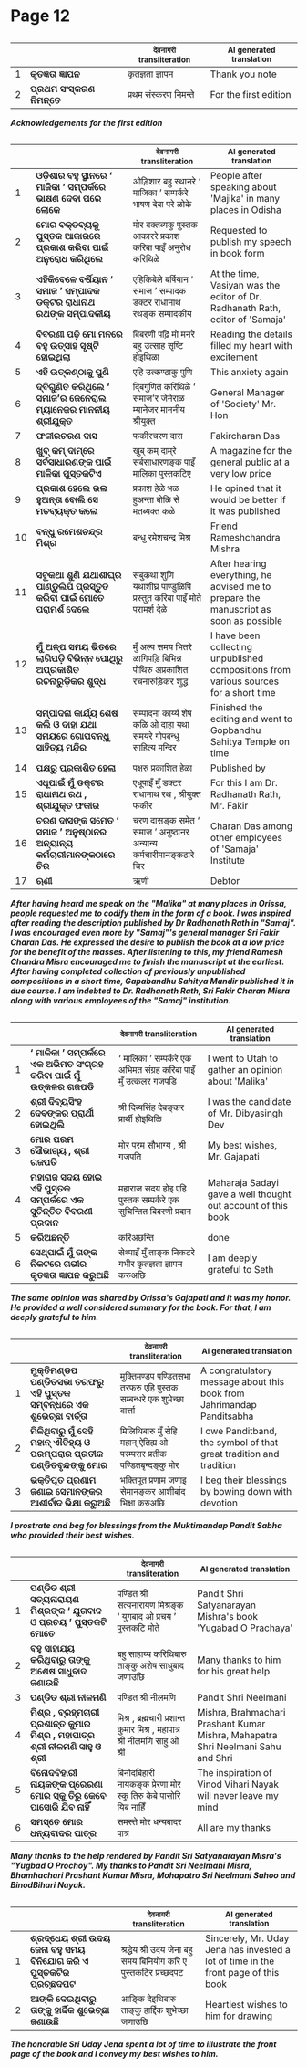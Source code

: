 # Page 12
## 
| | | <sub>देवनागरी transliteration</sub> | <sub>AI generated translation</sub> |
| --- | --- | --- | ---|
| 1 | **କୃତଜ୍ଞତା ଜ୍ଞାପନ** | कृतज्ञता ज्ञापन | Thank you note | <!-- Block 1 -->
| 2 | **ପ୍ରଥମ ସଂସ୍କରଣ ନିମନ୍ତେ** | प्रथम संस्करण निमन्ते | For the first edition | <!-- Block 1 -->
<!-- Section [1],  -->
<!-- Placeholder for translation. Place text between the underscores(_) and with no leading or trailing spaces. -->
**_Acknowledgements for the first edition_**


## 
| | | <sub>देवनागरी transliteration</sub> | <sub>AI generated translation</sub> |
| --- | --- | --- | ---|
| 1 | **ଓଡ଼ିଶାର ବହୁ ସ୍ଥାନରେ ‘ ମାଜିକା ’ ସମ୍ପର୍କରେ ଭାଷଣ ଦେବା ପରେ ଲୋକେ** | ओड़िशार बहु स्थानरे ‘ माजिका ’ सम्पर्करे भाषण देबा परे ळोके | People after speaking about &#39;Majika&#39; in many places in Odisha | <!-- Block 2 -->
| 2 | **ମୋର ବକ୍ତବ୍ୟକୁ ପୁସ୍ତକ ଆକାରରେ ପ୍ରକାଶ କରିବା ପାଇଁ ଅନୁରୋଧ କରିଥିଲେ** | मोर बक्तब्यकु पुस्तक आकाररे प्रकाश करिबा पाइँ अनुरोध करिथिळे | Requested to publish my speech in book form | <!-- Block 2 -->
| 3 | **ଏହିକିବେଳେ ବର୍ଷିୟାନ ‘ ସମାଜ ’ ସମ୍ପାଦକ ଡକ୍ଟର ରାଧାନାଥ ରଥଙ୍କ ସମ୍ପାଦକୀୟ** | एहिकिबेले बर्षियान ‘ समाज ’ सम्पादक डक्टर राधानाथ रथङ्क सम्पादकीय | At the time, Vasiyan was the editor of Dr. Radhanath Rath, editor of &#39;Samaja&#39; | <!-- Block 2 -->
| 4 | **ବିବରଣୀ ପଢ଼ି ମୋ ମନରେ ବହୁ ଉତ୍ସାହ ସୃଷ୍ଟି ହୋଇଥିଲା** | बिबरणी पढ़ि मो मनरे बहु उत्साह सृष्टि होइथिळा | Reading the details filled my heart with excitement | <!-- Block 2 -->
| 5 | **ଏହି ଉତ୍କଣ୍ଠାକୁ ପୁଣି** | एहि उत्कण्ठाकु पुणि | This anxiety again | <!-- Block 2 -->
| 6 | **ଦ୍ବିଗୁଣିତ କରିଥିଲେ ‘ ସମାଜ’ର ଜେନେରାଲ ମ୍ୟାନେଜର ମାନନୀୟ ଶ୍ରୀଯୁକ୍ତ** | द्बिगुणित करिथिळे ‘ समाज’र जेनेराळ म्यानेजर माननीय श्रीयुक्त | General Manager of &#39;Society&#39; Mr. Hon | <!-- Block 2 -->
| 7 | **ଫକୀରଚରଣ ଦାସ** | फकीरचरण दास | Fakircharan Das | <!-- Block 2 -->
| 8 | **ଖୁବ୍ କମ୍ ଦାମ୍‌ରେ ସର୍ବସାଧାରଣଙ୍କ ପାଇଁ ମାଳିକା ପୁସ୍ତକଟିଏ** | खुब् कम् दाम्‌रे सर्बसाधारणङ्क पाइँ मालिका पुस्तकटिए | A magazine for the general public at a very low price | <!-- Block 2 -->
| 9 | **ପ୍ରକାଶ ହେଲେ ଭଲ ହୁଅନ୍ତା ବୋଲି ସେ ମତବ୍ୟକ୍ତ କଲେ** | प्रकाश हेळे भळ हुअन्ता बोळि से मतब्यक्त कळे | He opined that it would be better if it was published | <!-- Block 2 -->
| 10 | **ବନ୍ଧୁ ରମେଶଚନ୍ଦ୍ର ମିଶ୍ର** | बन्धु रमेशचन्द्र मिश्र | Friend Rameshchandra Mishra | <!-- Block 2 -->
| 11 | **ସବୁକଥା ଶୁଣି ଯଥାଶୀଘ୍ର ପାଣ୍ଡୁଲିପି ପ୍ରସ୍ତୁତ କରିବା ପାଇଁ ମୋତେ ପରାମର୍ଶ ଦେଲେ** | सबुकथा शुणि यथाशीघ्र पाण्डुळिपि प्रस्तुत करिबा पाइँ मोते परामर्श देळे | After hearing everything, he advised me to prepare the manuscript as soon as possible | <!-- Block 2 -->
| 12 | **ମୁଁ ଅଳ୍ପ ସମୟ ଭିତରେ ଲାଗିପଡ଼ି ବିଭିନ୍ନ ପୋଥିରୁ ଅପ୍ରକାଶିତ ରଚନାରୁଡ଼ିକର ଶୁଦ୍ଧ** | मुँ अल्प समय भितरे ळागिपड़ि बिभिन्न पोथिरु अप्रकाशित रचनारुड़िकर शुद्ध | I have been collecting unpublished compositions from various sources for a short time | <!-- Block 2 -->
| 13 | **ସମ୍ପାଦନା କାର୍ଯ୍ୟ ଶେଷ କଲି ଓ ଦାହା ଯଥା ସମୟରେ ଗୋପବନ୍ଧୁ ସାହିତ୍ୟ ମନ୍ଦିର** | सम्पादना कार्य्य शेष कळि ओ दाहा यथा समयरे गोपबन्धु साहित्य मन्दिर | Finished the editing and went to Gopbandhu Sahitya Temple on time | <!-- Block 2 -->
| 14 | **ପକ୍ଷରୁ ପ୍ରକାଶିତ ହେଲା** | पक्षरु प्रकाशित हेळा | Published by | <!-- Block 2 -->
| 15 | **ଏଧୂପାଇଁ ମୁଁ ଡକ୍ଟର ରାଧାନାଥ ରଥ , ଶ୍ରୀଯୁକ୍ତ ଫକୀର** | एधूपाइँ मुँ डक्टर राधानाथ रथ , श्रीयुक्त फकीर | For this I am Dr. Radhanath Rath, Mr. Fakir | <!-- Block 2 -->
| 16 | **ଚରଣ ଦାସଙ୍କ ସମେତ ‘ ସମାଜ ’ ଅନୁଷ୍ଠାନର ଅନ୍ୟାନ୍ୟ କର୍ମଚାରୀମାନଙ୍କଠାରେ ଚିର** | चरण दासङ्क समेत ‘ समाज ’ अनुष्ठानर अन्यान्य कर्मचारीमानङ्कठारे चिर | Charan Das among other employees of &#39;Samaja&#39; Institute | <!-- Block 2 -->
| 17 | **ଋଣୀ** | ऋणी | Debtor | <!-- Block 2 -->
<!-- Section [2],  -->
<!-- Placeholder for translation. Place text between the underscores(_) and with no leading or trailing spaces. -->
**_After having heard me speak on the "Malika" at many places in Orissa, people requested me to codify them in the form of a book. I was inspired after reading the description published by Dr Radhanath Rath in "Samaj". I was encouraged even more by "Samaj"'s general manager Sri Fakir Charan Das. He expressed the desire to publish the book at a low price for the benefit of the masses. After listening to this, my friend Ramesh Chandra Misra encouraged me to finish the manuscript at the earliest. After having completed collection of previously unpublished compositions in a short time, Gapabandhu Sahitya Mandir published it in due course. I am indebted to Dr. Radhanath Rath, Sri Fakir Charan Misra along with various employees of the "Samaj" institution._**


## 
| | | <sub>देवनागरी transliteration</sub> | <sub>AI generated translation</sub> |
| --- | --- | --- | ---|
| 1 | **‘ ମାଳିକା ’ ସମ୍ପର୍କରେ ଏକ ଅଭିମତ ସଂଗ୍ରହ କରିବା ପାଇଁ ମୁଁ ଉତ୍କଳର ଗଜପଡି** | ‘ मालिका ’ सम्पर्करे एक अभिमत संग्रह करिबा पाइँ मुँ उत्कलर गजपडि | I went to Utah to gather an opinion about &#39;Malika&#39; | <!-- Block 3 -->
| 2 | **ଶ୍ରୀ ଦିବ୍ୟସିଂହ ଦେବଙ୍କର ପ୍ରାର୍ଥୀ ହୋଇଥିଲି** | श्री दिब्यसिंह देबङ्कर प्रार्थी होइथिळि | I was the candidate of Mr. Dibyasingh Dev | <!-- Block 3 -->
| 3 | **ମୋର ପରମ ସୌଭାଗ୍ୟ , ଶ୍ରୀ ଗଜପତି** | मोर परम सौभाग्य , श्री गजपति | My best wishes, Mr. Gajapati | <!-- Block 3 -->
| 4 | **ମହାରାଜ ସଦୟ ହୋଇ ଏହି ପୁସ୍ତକ ସମ୍ପର୍କରେ ଏକ ସୁଚିନ୍ତିତ ବିବରଣୀ ପ୍ରଦାନ** | महाराज सदय होइ एहि पुस्तक सम्पर्करे एक सुचिन्तित बिबरणी प्रदान | Maharaja Sadayi gave a well thought out account of this book | <!-- Block 3 -->
| 5 | **କରିଅଛନ୍ତି** | करिअछन्ति | done | <!-- Block 3 -->
| 6 | **ସେଥ୍ପାଇଁ ମୁଁ ତାଙ୍କ ନିକଟରେ ଗଭୀର କୃତଜ୍ଞତା ଜ୍ଞାପନ କରୁଅଛି** | सेथ्पाइँ मुँ ताङ्क निकटरे गभीर कृतज्ञता ज्ञापन करुअछि | I am deeply grateful to Seth | <!-- Block 3 -->
<!-- Section [3],  -->
<!-- Placeholder for translation. Place text between the underscores(_) and with no leading or trailing spaces. -->
**_The same opinion was shared by Orissa's Gajapati and it was my honor. He provided a well considered summary for the book. For that, I am deeply grateful to him._**


## 
| | | <sub>देवनागरी transliteration</sub> | <sub>AI generated translation</sub> |
| --- | --- | --- | ---|
| 1 | **ମୁକ୍ତିମଣ୍ଡପ ପଣ୍ଡିତସଭା ତରଫରୁ ଏହି ପୁସ୍ତକ ସମ୍ବନ୍ଧରେ ଏକ ଶୁଭେଚ୍ଛା ବାର୍ତ୍ତା** | मुक्तिमण्डप पण्डितसभा तरफरु एहि पुस्तक सम्बन्धरे एक शुभेच्छा बार्त्ता | A congratulatory message about this book from Jahrimandap Panditsabha | <!-- Block 4 -->
| 2 | **ମିଳିଥିବାରୁ ମୁଁ ସେହି ମହାନ୍ ଐତିହ୍ୟ ଓ ପରମ୍ପରାର ପ୍ରତୀକ ପଣ୍ଡିତବୃନ୍ଦଙ୍କୁ ମୋର** | मिलिथिबारु मुँ सेहि महान् ऐतिह्य ओ परम्परार प्रतीक पण्डितबृन्दङ्कु मोर | I owe Panditband, the symbol of that great tradition and tradition | <!-- Block 4 -->
| 3 | **ଭକ୍ତିପୂତ ପ୍ରଣାମ ଜଣାଇ ସେମାନଙ୍କର ଆଶୀର୍ବାଦ ଭିକ୍ଷା କରୁଅଛି** | भक्तिपूत प्रणाम जणाइ सेमानङ्कर आशीर्बाद भिक्षा करुअछि | I beg their blessings by bowing down with devotion | <!-- Block 4 -->
<!-- Section [4],  -->
<!-- Placeholder for translation. Place text between the underscores(_) and with no leading or trailing spaces. -->
**_I prostrate and beg for blessings from the Muktimandap Pandit Sabha who provided their best wishes._**


## 
| | | <sub>देवनागरी transliteration</sub> | <sub>AI generated translation</sub> |
| --- | --- | --- | ---|
| 1 | **ପଣ୍ଡିତ ଶ୍ରୀ ସତ୍ୟନାରାୟଣ ମିଶ୍ରଙ୍କ ‘ ଯୁଗବାଦ ଓ ପ୍ରଚୟ ’ ପୁସ୍ତକଟି ମୋତେ** | पण्डित श्री सत्यनारायण मिश्रङ्क ‘ युगबाद ओ प्रचय ’ पुस्तकटि मोते | Pandit Shri Satyanarayan Mishra&#39;s book &#39;Yugabad O Prachaya&#39; | <!-- Block 5 -->
| 2 | **ବହୁ ସାହାଯ୍ୟ କରିଥିବାରୁ ତାଙ୍କୁ ଅଶେଷ ସାଧୁବାଦ ଜଣାଉଛି** | बहु साहाय्य करिथिबारु ताङ्कु अशेष साधुबाद जणाउछि | Many thanks to him for his great help | <!-- Block 5 -->
| 3 | **ପଣ୍ଡିତ ଶ୍ରୀ ନୀଳମଣି** | पण्डित श्री नीलमणि | Pandit Shri Neelmani | <!-- Block 5 -->
| 4 | **ମିଶ୍ର , ବ୍ରହ୍ମଚାରୀ ପ୍ରଶାନ୍ତ କୁମାର ମିଶ୍ର , ମହାପାତ୍ର ଶ୍ରୀ ନୀଳମଣି ସାହୁ ଓ ଶ୍ରୀ** | मिश्र , ब्रह्मचारी प्रशान्त कुमार मिश्र , महापात्र श्री नीलमणि साहु ओ श्री | Mishra, Brahmachari Prashant Kumar Mishra, Mahapatra Shri Neelmani Sahu and Shri | <!-- Block 5 -->
| 5 | **ବିନୋଦବିହାରୀ ନାୟକଙ୍କ ପ୍ରେରଣା ମୋର ସ୍କୁ ତିରୁ କେବେ ପାସୋରି ଯିବ ନାହିଁ** | बिनोदबिहारी नायकङ्क प्रेरणा मोर स्कु तिरु केबे पासोरि यिब नाहिँ | The inspiration of Vinod Vihari Nayak will never leave my mind | <!-- Block 5 -->
| 6 | **ସମସ୍ତେ ମୋର ଧନ୍ୟବାଦର ପାତ୍ର** | समस्ते मोर धन्यबादर पात्र | All are my thanks | <!-- Block 6 -->
<!-- Section [5],  -->
<!-- Section [6],  -->
<!-- Placeholder for translation. Place text between the underscores(_) and with no leading or trailing spaces. -->
**_Many thanks to the help rendered by Pandit Sri Satyanarayan Misra's "Yugbad O Prochoy". My thanks to Pandit Sri Neelmani Misra, Bhamhachari Prashant Kumar Misra, Mohapatro Sri Neelmani Sahoo and BinodBihari Nayak._**


## 
| | | <sub>देवनागरी transliteration</sub> | <sub>AI generated translation</sub> |
| --- | --- | --- | ---|
| 1 | **ଶ୍ରଦ୍ଧେୟ ଶ୍ରୀ ଉଦୟ ଜେନା ବହୁ ସମୟ ବିନିଯୋଗ କରି ଏ ପୁସ୍ତକଟିର ପ୍ରଚ୍ଛଦପଟ** | श्रद्धेय श्री उदय जेना बहु समय बिनियोग करि ए पुस्तकटिर प्रच्छदपट | Sincerely, Mr. Uday Jena has invested a lot of time in the front page of this book | <!-- Block 7 -->
| 2 | **ଆଙ୍କି ଦେଇଥିବାରୁ ତାଙ୍କୁ ହାର୍ଦ୍ଦିକ ଶୁଭେଚ୍ଛା ଜଣାଉଛି** | आङ्कि देइथिबारु ताङ्कु हार्द्दिक शुभेच्छा जणाउछि | Heartiest wishes to him for drawing | <!-- Block 7 -->
<!-- Section [7],  -->
<!-- Placeholder for translation. Place text between the underscores(_) and with no leading or trailing spaces. -->
**_The honorable Sri Uday Jena spent a lot of time to illustrate the front page of the book and I convey my best wishes to him._**
